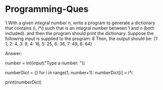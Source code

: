 # Programming-Ques

1.With a given integral number n, write a program to generate a dictionary that contains (i, i*i) such that is an integral number between 1 and n (both included). and then the program should print the dictionary. Suppose the following input is supplied to the program: 8 Then, the output should be: {1: 1, 2: 4, 3: 9, 4: 16, 5: 25, 6: 36, 7: 49, 8: 64}

Answer: 

number = int(input("Type a number: "))

numberDict = {}
for i in range(1, number+1):
    numberDict[i] = i*i

print(numberDict)
